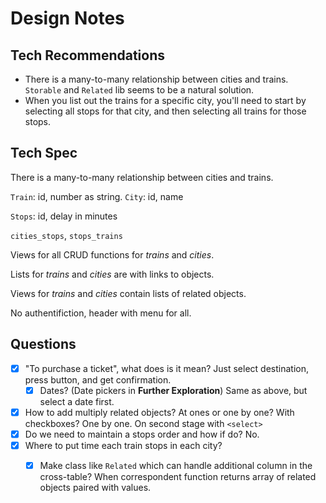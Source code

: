# Design Notes #

## Tech Recommendations ##

- There is a many-to-many relationship between cities and trains.  ```Storable``` and ```Related``` lib seems to be a natural solution.
- When you list out the trains for a specific city, you'll need to start by selecting all stops for that city, and then selecting all trains for those stops.

## Tech Spec ##

There is a many-to-many relationship between cities and trains.

`Train`: id, number as string.
`City`: id, name

`Stops`: id, delay in minutes

`cities_stops`, `stops_trains`

Views for all CRUD functions for *trains* and *cities*.  

Lists for *trains* and *cities* are with links to objects.

Views for *trains* and *cities* contain lists of related objects.

No authentifiction, header with menu for all.

## Questions ##

- [x] "To purchase a ticket", what does is it mean? Just select destination, press button, and get confirmation.
  - [x] Dates? (Date pickers in **Further Exploration**) Same as above, but select a date first.
- [x] How to add multiply related objects? At ones or one by one?  With checkboxes? One by one. On second stage with ```<select>```
- [x] Do we need to maintain a stops order and how if do? No.
- [x] Where to put time each train stops in each city?
  - [x] Make class like `Related` which can handle additional column in the cross-table? When correspondent function returns array of related objects paired with values.

